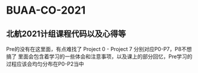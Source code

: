 # BUAA-CO-2021
北航2021计组课程代码以及心得等
-----------
Pre的没有在这里面，有点难找了
Project 0 - Project 7 分别对应P0-P7，P8不想搞了
里面会包含着学习的一些体会和注意事项，以及课上的部分回忆，Pre学习的过程应该会均匀分布在P0-P2当中
